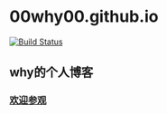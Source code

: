 # 00why00.github.io 
[![Build Status](https://travis-ci.org/00why00/00why00.github.io.svg)](https://travis-ci.org/00why00/00why00.github.io)
## why的个人博客
### [欢迎参观](https://www.whysdtc.club)
